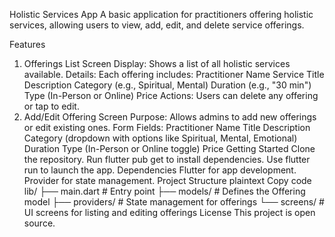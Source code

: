 Holistic Services App
A basic application for practitioners offering holistic services, allowing users to view, add, edit, and delete service offerings.

Features
1. Offerings List Screen
Display: Shows a list of all holistic services available.
Details: Each offering includes:
Practitioner Name
Service Title
Description
Category (e.g., Spiritual, Mental)
Duration (e.g., "30 min")
Type (In-Person or Online)
Price
Actions: Users can delete any offering or tap to edit.
2. Add/Edit Offering Screen
Purpose: Allows admins to add new offerings or edit existing ones.
Form Fields:
Practitioner Name
Title
Description
Category (dropdown with options like Spiritual, Mental, Emotional)
Duration
Type (In-Person or Online toggle)
Price
Getting Started
Clone the repository.
Run flutter pub get to install dependencies.
Use flutter run to launch the app.
Dependencies
Flutter for app development.
Provider for state management.
Project Structure
plaintext
Copy code
lib/
├── main.dart                   # Entry point
├── models/                     # Defines the Offering model
├── providers/                  # State management for offerings
└── screens/                    # UI screens for listing and editing offerings
License
This project is open source.
